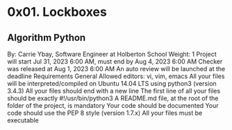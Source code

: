 # 0x01. Lockboxes
## Algorithm Python
 By: Carrie Ybay, Software Engineer at Holberton School
 Weight: 1
 Project will start Jul 31, 2023 6:00 AM, must end by Aug 4, 2023 6:00 AM
 Checker was released at Aug 1, 2023 6:00 AM
 An auto review will be launched at the deadline
Requirements
General
Allowed editors: vi, vim, emacs
All your files will be interpreted/compiled on Ubuntu 14.04 LTS using python3 (version 3.4.3)
All your files should end with a new line
The first line of all your files should be exactly #!/usr/bin/python3
A README.md file, at the root of the folder of the project, is mandatory
Your code should be documented
Your code should use the PEP 8 style (version 1.7.x)
All your files must be executable
